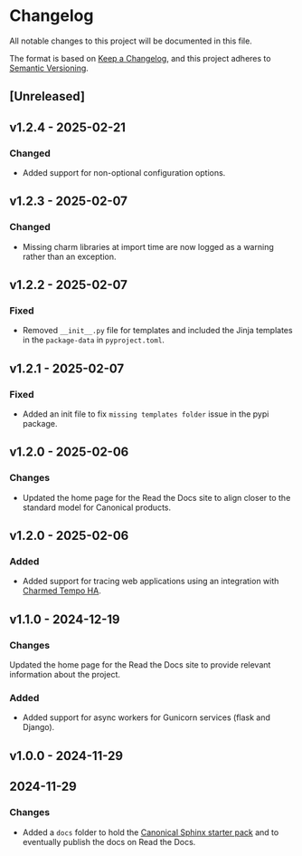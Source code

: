 # Changelog

All notable changes to this project will be documented in this file.

The format is based on [Keep a Changelog](https://keepachangelog.com/en/1.1.0/),
and this project adheres to [Semantic Versioning](https://semver.org/spec/v2.0.0.html).

## [Unreleased]

## v1.2.4 - 2025-02-21

### Changed

* Added support for non-optional configuration options.

## v1.2.3 - 2025-02-07

### Changed

* Missing charm libraries at import time are now logged as a warning rather than
  an exception.

## v1.2.2 - 2025-02-07

### Fixed

* Removed `__init__.py` file for templates and included the Jinja templates in the
  `package-data` in `pyproject.toml`.

## v1.2.1 - 2025-02-07

### Fixed

* Added an init file to fix `missing templates folder` issue in the pypi package.

## v1.2.0 - 2025-02-06

### Changes

* Updated the home page for the Read the Docs site to align closer to the
  standard model for Canonical products.

## v1.2.0 - 2025-02-06

### Added

* Added support for tracing web applications using an integration with
  [Charmed Tempo HA](https://charmhub.io/topics/charmed-tempo-ha).

## v1.1.0 - 2024-12-19

### Changes

Updated the home page for the Read the Docs site to provide relevant information
about the project.

### Added

* Added support for async workers for Gunicorn services (flask and Django).

## v1.0.0 - 2024-11-29

## 2024-11-29

### Changes

* Added a `docs` folder to hold the
  [Canonical Sphinx starter pack](https://github.com/canonical/sphinx-docs-starter-pack)
  and to eventually publish the docs on Read the Docs.

